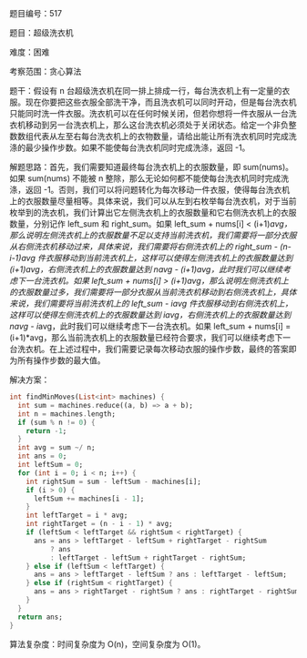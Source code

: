 题目编号：517

题目：超级洗衣机

难度：困难

考察范围：贪心算法

题干：假设有 n 台超级洗衣机在同一排上排成一行，每台洗衣机上有一定量的衣服。现在你要把这些衣服全部洗干净，而且洗衣机可以同时开动，但是每台洗衣机只能同时洗一件衣服。洗衣机可以在任何时候关闭，但若你想将一件衣服从一台洗衣机移动到另一台洗衣机上，那么这台洗衣机必须处于关闭状态。给定一个非负整数数组代表从左至右每台洗衣机上的衣物数量，请给出能让所有洗衣机同时完成洗涤的最少操作步数。如果不能使每台洗衣机同时完成洗涤，返回 -1。

解题思路：首先，我们需要知道最终每台洗衣机上的衣服数量，即 sum(nums)。如果 sum(nums) 不能被 n 整除，那么无论如何都不能使每台洗衣机同时完成洗涤，返回 -1。否则，我们可以将问题转化为每次移动一件衣服，使得每台洗衣机上的衣服数量尽量相等。具体来说，我们可以从左到右枚举每台洗衣机，对于当前枚举到的洗衣机，我们计算出它左侧洗衣机上的衣服数量和它右侧洗衣机上的衣服数量，分别记作 left_sum 和 right_sum。如果 left_sum + nums[i] < (i+1)*avg，那么说明左侧洗衣机上的衣服数量不足以支持当前洗衣机，我们需要将一部分衣服从右侧洗衣机移动过来，具体来说，我们需要将右侧洗衣机上的 right_sum - (n-i-1)*avg 件衣服移动到当前洗衣机上，这样可以使得左侧洗衣机上的衣服数量达到 (i+1)*avg，右侧洗衣机上的衣服数量达到 n*avg - (i+1)*avg，此时我们可以继续考虑下一台洗衣机。如果 left_sum + nums[i] > (i+1)*avg，那么说明左侧洗衣机上的衣服数量过多，我们需要将一部分衣服从当前洗衣机移动到右侧洗衣机上，具体来说，我们需要将当前洗衣机上的 left_sum - i*avg 件衣服移动到右侧洗衣机上，这样可以使得左侧洗衣机上的衣服数量达到 i*avg，右侧洗衣机上的衣服数量达到 n*avg - i*avg，此时我们可以继续考虑下一台洗衣机。如果 left_sum + nums[i] = (i+1)*avg，那么当前洗衣机上的衣服数量已经符合要求，我们可以继续考虑下一台洗衣机。在上述过程中，我们需要记录每次移动衣服的操作步数，最终的答案即为所有操作步数的最大值。

解决方案：

```dart
int findMinMoves(List<int> machines) {
  int sum = machines.reduce((a, b) => a + b);
  int n = machines.length;
  if (sum % n != 0) {
    return -1;
  }
  int avg = sum ~/ n;
  int ans = 0;
  int leftSum = 0;
  for (int i = 0; i < n; i++) {
    int rightSum = sum - leftSum - machines[i];
    if (i > 0) {
      leftSum += machines[i - 1];
    }
    int leftTarget = i * avg;
    int rightTarget = (n - i - 1) * avg;
    if (leftSum < leftTarget && rightSum < rightTarget) {
      ans = ans > leftTarget - leftSum + rightTarget - rightSum
          ? ans
          : leftTarget - leftSum + rightTarget - rightSum;
    } else if (leftSum < leftTarget) {
      ans = ans > leftTarget - leftSum ? ans : leftTarget - leftSum;
    } else if (rightSum < rightTarget) {
      ans = ans > rightTarget - rightSum ? ans : rightTarget - rightSum;
    }
  }
  return ans;
}
```

算法复杂度：时间复杂度为 O(n)，空间复杂度为 O(1)。